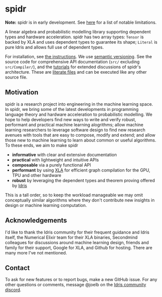 # spidr

**Note:** spidr is in early development. See [here](https://github.com/joelberkeley/spidr/labels/notable%20limitation) for a list of notable limitations.

A linear algebra and probabilistic modelling library supporting dependent types and hardware acceleration. spidr has two array types: `Tensor` is backed by XLA and uses dependent types to guarantee its shape; `Literal` is pure Idris and allows full use of dependent types.

For installation, see [the instructions](INSTALL.md). We use [semantic versioning](https://semver.org/). See the source code for comprehensive API documentation (`src/` excluding `src/Compiler/`), and the [tutorials](tutorials) for extended discussions of spidr's architecture. These are [literate files](https://idris2.readthedocs.io/en/latest/reference/literate.html) and can be executed like any other source file.

## Motivation

spidr is a research project into engineering in the machine learning space. In spidr, we bring some of the latest developments in programming language theory and hardware acceleration to probabilistic modelling. We hope to help developers find new ways to write and verify robust, performant and practical machine learning alogrithms; allow machine learning researchers to leverage software design to find new research avenues with tools that are easy to compose, modify and extend; and allow those new to machine learning to learn about common or useful algorithms. To these ends, we aim to make spidr

  - **informative** with clear and extensive documentation
  - **practical** with lightweight and intuitive APIs
  - **composable** via a purely functional API
  - **performant** by using [XLA](https://www.tensorflow.org/xla) for efficient graph compilation for the GPU, TPU and other hardware
  - **robust** by leveraging the dependent types and theorem proving offered by [Idris](https://github.com/idris-lang/Idris2)

This is a tall order, so to keep the workload manageable we may omit conceptually similar algorithms where they don't contribute new insights in design or machine learning computation.

## Acknowledgements

I'd like to thank the Idris community for their frequent guidance and Idris itself, the Numerical Elixir team for their XLA binaries, Secondmind colleagues for discussions around machine learning design, friends and family for their support, Google for XLA, and Github for hosting. There are many more I've not mentioned.

## Contact

To ask for new features or to report bugs, make a new GitHub issue. For any other questions or comments, message @joelb on the [Idris community discord](https://discord.gg/YXmWC5yKYM).
